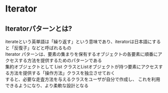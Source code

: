 # Iterator
## Iteratorパターンとは?
iterateという英単語は「繰り返す」という意味であり、iteratorは日本語にすると「反復子」などと呼ばれるもの  
Iterator パターンは、要素の集まりを保有するオブジェクトの各要素に順番にアクセスする方法を提供するためのパターンである  
集約オブジェクトとして List クラスとListオブジェクトが持つ要素にアクセスする方法を提供する「操作方法」クラスを独立させておく  
すると、必要な走査方法を与えるクラスをユーザが自分で作成し、 これを利用できるようになり、より柔軟な設計となる

